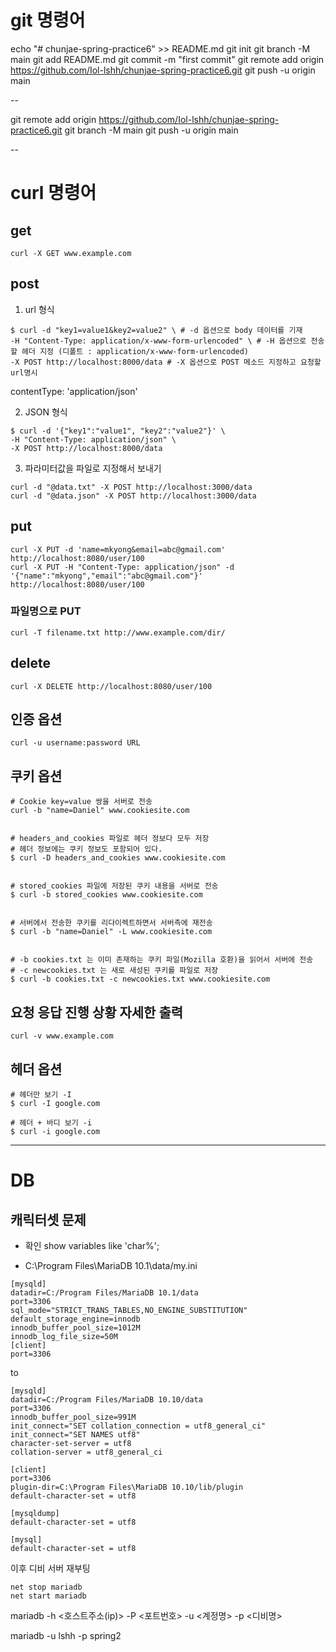# git 명령어

echo "# chunjae-spring-practice6" >> README.md
git init
git branch -M main
git add README.md
git commit -m "first commit"
git remote add origin https://github.com/Iol-lshh/chunjae-spring-practice6.git
git push -u origin main


--

git remote add origin https://github.com/Iol-lshh/chunjae-spring-practice6.git
git branch -M main
git push -u origin main

--

# curl 명령어

## get
```shell
curl -X GET www.example.com
```

## post

1.  url 형식
```shell
$ curl -d "key1=value1&key2=value2" \ # -d 옵션으로 body 데이터를 기재
-H "Content-Type: application/x-www-form-urlencoded" \ # -H 옵션으로 전송할 헤더 지정 (디폴트 : application/x-www-form-urlencoded)
-X POST http://localhost:8000/data # -X 옵션으로 POST 메소드 지정하고 요청할 url명시
```
contentType: 'application/json'

2. JSON 형식
```shell
$ curl -d '{"key1":"value1", "key2":"value2"}' \
-H "Content-Type: application/json" \
-X POST http://localhost:8000/data
```

3. 파라미터값을 파일로 지정해서 보내기
 ```shell
curl -d "@data.txt" -X POST http://localhost:3000/data
curl -d "@data.json" -X POST http://localhost:3000/data
```

## put
```shell
curl -X PUT -d 'name=mkyong&email=abc@gmail.com' http://localhost:8080/user/100
curl -X PUT -H "Content-Type: application/json" -d '{"name":"mkyong","email":"abc@gmail.com"}' http://localhost:8080/user/100
```

### 파일명으로 PUT
```shell
curl -T filename.txt http://www.example.com/dir/
```

## delete
```shell
curl -X DELETE http://localhost:8080/user/100
```

## 인증 옵션
```shell
curl -u username:password URL
```

## 쿠키 옵션
```shell
# Cookie key=value 쌍을 서버로 전송
curl -b "name=Daniel" www.cookiesite.com
 
 
# headers_and_cookies 파일로 헤더 정보다 모두 저장
# 헤더 정보에는 쿠키 정보도 포함되어 있다. 
$ curl -D headers_and_cookies www.cookiesite.com 
 
 
# stored_cookies 파일에 저장된 쿠키 내용을 서버로 전송
$ curl -b stored_cookies www.cookiesite.com 
 
 
# 서버에서 전송한 쿠키를 리다이렉트하면서 서버측에 재전송
$ curl -b "name=Daniel" -L www.cookiesite.com 
 
 
# -b cookies.txt 는 이미 존재하는 쿠키 파일(Mozilla 호환)을 읽어서 서버에 전송
# -c newcookies.txt 는 새로 새성된 쿠키를 파일로 저장
$ curl -b cookies.txt -c newcookies.txt www.cookiesite.com
```

## 요청 응답 진행 상황 자세한 출력
```shell
curl -v www.example.com
```

## 헤더 옵션
```shell
# 헤더만 보기 -I
$ curl -I google.com

# 헤더 + 바디 보기 -i
$ curl -i google.com
```



---

# DB

## 캐릭터셋 문제
- 확인
show variables like 'char%';

- C:\Program Files\MariaDB 10.1\data/my.ini
```
[mysqld]
datadir=C:/Program Files/MariaDB 10.1/data
port=3306
sql_mode="STRICT_TRANS_TABLES,NO_ENGINE_SUBSTITUTION"
default_storage_engine=innodb
innodb_buffer_pool_size=1012M
innodb_log_file_size=50M
[client]
port=3306
```

to
```
[mysqld]
datadir=C:/Program Files/MariaDB 10.10/data
port=3306
innodb_buffer_pool_size=991M
init_connect="SET collation_connection = utf8_general_ci" 
init_connect="SET NAMES utf8" 
character-set-server = utf8
collation-server = utf8_general_ci

[client]
port=3306
plugin-dir=C:\Program Files\MariaDB 10.10/lib/plugin
default-character-set = utf8

[mysqldump]
default-character-set = utf8
 
[mysql]
default-character-set = utf8
```
이후 디비 서버 재부팅
```
net stop mariadb
net start mariadb
```


mariadb -h <호스트주소(ip)> -P <포트번호> -u <계정명> -p <디비명> 

mariadb -u lshh -p spring2